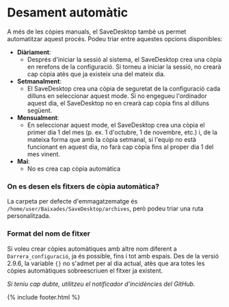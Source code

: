 # Desament automàtic
A més de les còpies manuals, el SaveDesktop també us permet automatitzar aquest procés. Podeu triar entre aquestes opcions disponibles:
- **Diàriament**: 
  - Després d'iniciar la sessió al sistema, el SaveDesktop crea una còpia en rerefons de la configuració. Si torneu a iniciar la sessió, no crearà cap còpia atès que ja existeix una del mateix dia.
- **Setmanalment**:
  - El SaveDesktop crea una còpia de seguretat de la configuració cada dilluns en seleccionar aquest mode. Si no engegueu l'ordinador aquest dia, el SaveDesktop no en crearà cap còpia fins al dilluns següent.
- **Mensualment**:
  - En seleccionar aquest mode, el SaveDesktop crea una còpia el primer dia 1 del mes (p. ex. 1 d'octubre, 1 de novembre, etc.) i, de la mateixa forma que amb la còpia setmanal, si l'equip no està funcionant en aquest dia, no farà cap còpia fins al proper dia 1 del mes vinent.
- **Mai**:
  - No es crea cap còpia automàtica

### On es desen els fitxers de còpia automàtica?
La carpeta per defecte d'emmagatzematge és `/home/user/Baixades/SaveDesktop/archives`, però podeu triar una ruta personalitzada.

### Format del nom de fitxer
Si voleu crear còpies automàtiques amb altre nom diferent a `Darrera_configuració`, ja és possible, fins i tot amb espais. Des de la versió 2.9.6, la variable `{}` no s'admet per al dia actual, atès que ara totes les còpies automàtiques sobreescriuen el fitxer ja existent.

_Si teniu cap dubte, utilitzeu el notificador d'incidències del GitHub._

{% include footer.html %}
